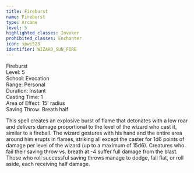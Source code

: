 ```yaml
---
title: Fireburst
name: Fireburst
type: Arcane
level: 5
highlighted_classes: Invoker
prohibited_classes: Enchanter
icon: spwi523
identifier: WIZARD_SUN_FIRE
---
```

Fireburst  
Level: 5  
School: Evocation  
Range: Personal  
Duration: Instant  
Casting Time: 1  
Area of Effect: 15' radius  
Saving Throw: Breath half  
  
This spell creates an explosive burst of flame that detonates with a low roar and delivers damage proportional to the level of the wizard who cast it, similar to a fireball. The wizard gestures with his hand and the entire area around him erupts in flames, striking all except the caster for 1d6 points of damage per level of the wizard (up to a maximum of 15d6). Creatures who fail their saving throw vs. breath at -4 suffer full damage from the blast. Those who roll successful saving throws manage to dodge, fall flat, or roll aside, each receiving half damage.  
